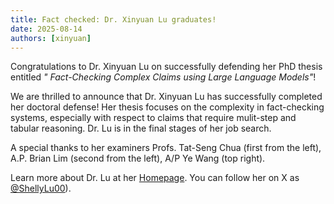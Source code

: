 ```yaml
---
title: Fact checked: Dr. Xinyuan Lu graduates! 
date: 2025-08-14
authors: [xinyuan]
---
```


Congratulations to Dr. Xinyuan Lu on successfully defending her PhD thesis entitled *" Fact-Checking Complex Claims using Large Language Models"*! 

<!--more-->

We are thrilled to announce that Dr. Xinyuan Lu has successfully completed her doctoral defense! Her thesis focuses on the complexity in fact-checking systems, especially with respect to claims that require mulit-step and tabular reasoning. Dr. Lu is in the final stages of her job search.

A special thanks to her examiners Profs. Tat-Seng Chua (first from the left), A.P. Brian Lim (second from the left), A/P Ye Wang (top right).

Learn more about Dr. Lu at her [Homepage](https://xinyuanlu00.github.io/).  You can follow her on X as [@ShellyLu00](http://x.com/)).
